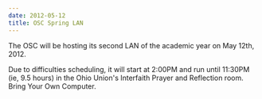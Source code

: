 ```yaml
---
date: 2012-05-12
title: OSC Spring LAN
---
```

The OSC will be hosting its second LAN of the academic year on May 12th, 2012.

Due to difficulties scheduling, it will start at 2:00PM and run until 11:30PM (ie, 9.5 hours) in the Ohio Union's Interfaith Prayer and Reflection room.  Bring Your Own Computer.
